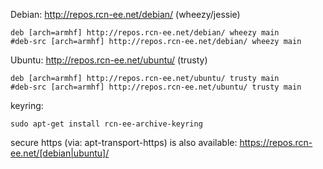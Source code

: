 Debian: http://repos.rcn-ee.net/debian/ (wheezy/jessie)
```
deb [arch=armhf] http://repos.rcn-ee.net/debian/ wheezy main
#deb-src [arch=armhf] http://repos.rcn-ee.net/debian/ wheezy main
```

Ubuntu: http://repos.rcn-ee.net/ubuntu/ (trusty)
```
deb [arch=armhf] http://repos.rcn-ee.net/ubuntu/ trusty main
#deb-src [arch=armhf] http://repos.rcn-ee.net/ubuntu/ trusty main
```

keyring:
```
sudo apt-get install rcn-ee-archive-keyring
```

secure https (via: apt-transport-https) is also available: https://repos.rcn-ee.net/[debian|ubuntu]/
